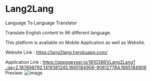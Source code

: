 # Lang2Lang
Language To Language Translator

Translate English content to 96 different language.

This platform is available on Mobile Application as well as Website.

Website Link : https://lang2lang.herokuapp.com/

Application Link : https://appsgeyser.io/16103861/Lang2Lang?_ga=2.187898792.1419381245.1665184906-906127784.1665184906
Preview:
![image](https://user-images.githubusercontent.com/87003053/194549068-9fea9f6d-49ea-4dab-8767-0e6cfc8d197d.png)
